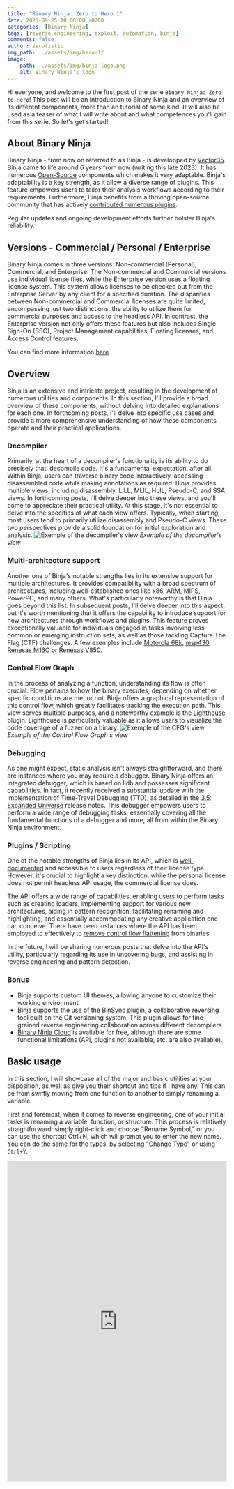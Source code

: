 ```yaml
---
title: "Binary Ninja: Zero to Hero 1"
date: 2023-09-25 10:00:00 +0200
categories: [Binary Ninja]
tags: [reverse engineering, exploit, automation, binja]
comments: false
author: zerotistic
img_path: ../assets/img/hero-1/
image:
    path: ../assets/img/binja-logo.png
    alt: Binary Ninja's logo
---
```


Hi everyone, and welcome to the first post of the serie `Binary Ninja: Zero to Hero`! This post will be an introduction to Binary Ninja and an overview of its different components, more than an tutorial of some kind. It will also be used as a teaser of what I will write about and what competences you'll gain from this serie. So let's get started!

## About Binary Ninja
Binary Ninja - from now on referred to as Binja -  is developped by [Vector35](https://vector35.com/). Binja came to life around 6 years from now (writing this late 2023). It has numerous [Open-Source](https://github.com/Vector35/) components which makes it very adaptable. Binja's adaptability is a key strength, as it allow a diverse range of plugins. This feature empowers users to tailor their analysis workflows according to their requirements. Furthermore, Binja benefits from a thriving open-source community that has actively [contributed numerous plugins](https://github.com/Vector35/community-plugins/).

Regular updates and ongoing development efforts further bolster Binja's reliability. 

## Versions - Commercial / Personal / Enterprise
Binary Ninja comes in three versions: Non-commercial (Personal), Commercial, and Enterprise. The Non-commercial and Commercial versions use individual license files, while the Enterprise version uses a floating license system. This system allows licenses to be checked out from the Enterprise Server by any client for a specified duration.
The disparities between Non-commercial and Commercial licenses are quite limited, encompassing just two distinctions: the ability to utilize them for commercial purposes and access to the headless API.
In contrast, the Enterprise version not only offers these features but also includes Single Sign-On (SSO), Project Management capabilities, Floating licenses, and Access Control features.

You can find more information [here](https://binary.ninja/purchase/).

## Overview
Binja is an extensive and intricate project, resulting in the development of numerous utilities and components. In this section, I'll provide a broad overview of these components, without delving into detailed explanations for each one. In forthcoming posts, I'll delve into specific use cases and provide a more comprehensive understanding of how these components operate and their practical applications.

### Decompiler
Primarily, at the heart of a decompiler's functionality is its ability to do precisely that: decompile code. It's a fundamental expectation, after all. Within Binja, users can traverse binary code interactively, accessing disassembled code while making annotations as required. Binja provides multiple views, including disassembly, LILL, MLIL, HLIL, Pseudo-C, and SSA views. In forthcoming posts, I'll delve deeper into these views, and you'll come to appreciate their practical utility. At this stage, it's not essential to delve into the specifics of what each view offers. Typically, when starting, most users tend to primarily utilize disassembly and Pseudo-C views. These two perspectives provide a solid foundation for initial exploration and analysis.
![Exemple of the decompiler's view](/assets/img/hero-1/decomp.png)
_Exemple of the decompiler's view_

### Multi-architecture support
Another one of Binja's notable strengths lies in its extensive support for multiple architectures. It provides compatibility with a broad spectrum of architectures, including well-established ones like x86, ARM, MIPS, PowerPC, and many others. What's particularly noteworthy is that Binja goes beyond this list. In subsequent posts, I'll delve deeper into this aspect, but it's worth mentioning that it offers the capability to introduce support for new architectures through workflows and plugins. This feature proves exceptionally valuable for individuals engaged in tasks involving less common or emerging instruction sets, as well as those tackling Capture The Flag (CTF) challenges. A few exemples include [Motorola 68k](https://github.com/galenbwill/binaryninja-m68k), [msp430](https://github.com/joshwatson/binaryninja-msp430), [Renesas M16C](https://github.com/whitequark/binja-m16c) or [Renesas V850](https://github.com/tizmd/binja-v850).

### Control Flow Graph
In the process of analyzing a function, understanding its flow is often crucial. Flow pertains to how the binary executes, depending on whether specific conditions are met or not. Binja offers a graphical representation of this control flow, which greatly facilitates tracking the execution path. This view serves multiple purposes, and a noteworthy example is the [Lighthouse](https://github.com/gaasedelen/lighthouse) plugin. Lighthouse is particularly valuable as it allows users to visualize the code coverage of a fuzzer on a binary.
![Exemple of the CFG's view](/assets/img/hero-1/graph.png)
_Exemple of the Control Flow Graph's view_

### Debugging
As one might expect, static analysis isn't always straightforward, and there are instances where you may require a debugger. Binary Ninja offers an integrated debugger, which is based on lldb and possesses significant capabilities. In fact, it recently received a substantial update with the implementation of Time-Travel Debugging (TTD), as detailed in the [3.5: Expanded Universe](https://binary.ninja/2023/09/15/3.5-expanded-universe.html#ttd-debugging) release notes. This debugger empowers users to perform a wide range of debugging tasks, essentially covering all the fundamental functions of a debugger and more, all from within the Binary Ninja environment.

### Plugins / Scripting
One of the notable strengths of Binja lies in its API, which is [well-documented](https://api.binary.ninja/) and accessible to users regardless of their license type. However, it's crucial to highlight a key distinction: while the personal license does not permit headless API usage, the commercial license does.

The API offers a wide range of capabilities, enabling users to perform tasks such as creating loaders, implementing support for various new architectures, aiding in pattern recognition, facilitating renaming and highlighting, and essentially accommodating any creative application one can conceive. There have been instances where the API has been employed to effectively to [remove control flow flattening](https://www.lodsb.com/removing-control-flow-flattening-with-binary-ninja) from binaries. 

In the future, I will be sharing numerous posts that delve into the API's utility, particularly regarding its use in uncovering bugs, and assisting in reverse engineering and pattern detection.

### Bonus
- Binja supports custom UI themes, allowing anyone to customize their working environment. 
- Binja supports the use of the [BinSync](https://github.com/binsync/binsync) plugin, a collaborative reversing tool built on the Git versioning system. This plugin allows for fine-grained reverse engineering collaboration across different decompilers.
- [Binary Ninja Cloud](https://cloud.binary.ninja/) is available for free, although there are some functional limitations (API, plugins not available, etc. are also available).

## Basic usage
In this section, I will showcase all of the major and basic utilities at your disposition, as well as give you their shortcut and tips if I have any. This can be from swiftly moving from one function to another to simply renaming a variable.

First and foremost, when it comes to reverse engineering, one of your initial tasks is renaming a variable, function, or structure. This process is relatively straightforward: simply right-click and choose "Rename Symbol," or you can use the shortcut Ctrl+N, which will prompt you to enter the new name. You can do the same for the types, by selecting "Change Type" or using `Ctrl+Y`. 

<iframe frameborder="0" class="juxtapose" width="100%" height="736" src="https://cdn.knightlab.com/libs/juxtapose/latest/embed/index.html?uid=6906d860-5b93-11ee-b5be-6595d9b17862"></iframe>


